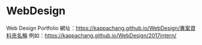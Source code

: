 # WebDesign
Web Design Portfolio
網址：https://kappachang.github.io/WebDesign/專案資料夾名稱
例如：https://kappachang.github.io/WebDesign/2017intern/